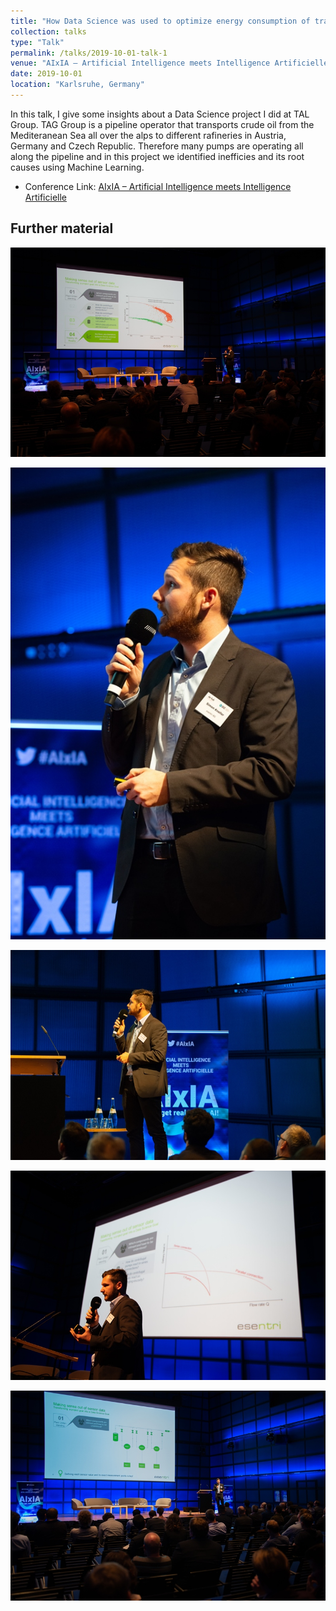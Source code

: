 ```yaml
---
title: "How Data Science was used to optimize energy consumption of transalpine oil pipeline"
collection: talks
type: "Talk"
permalink: /talks/2019-10-01-talk-1
venue: "AIxIA – Artificial Intelligence meets Intelligence Artificielle"
date: 2019-10-01
location: "Karlsruhe, Germany"
---
```


In this talk, I give some insights about a Data Science project I did at TAL Group. TAG Group is a pipeline operator that transports crude oil from the Mediteranean Sea all over the alps to different rafineries in Austria, Germany and Czech Republic. Therefore many pumps are operating all along the pipeline and in this project we identified inefficies and its root causes using Machine Learning.

- Conference Link: [AIxIA – Artificial Intelligence meets Intelligence Artificielle](https://aixia.eu/aixia-2019/)
 
Further material
------

 ![aixia1](/images/aixia1.jpg)

 ![aixia2](/images/aixia2.jpg)
 
 ![aixia3](/images/aixia3.jpg)
 
 ![aixia4](/images/aixia4.jpg)
 
 ![aixia5](/images/aixia5.jpg)